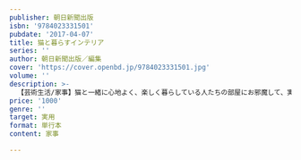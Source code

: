 ```yaml
---
publisher: 朝日新聞出版
isbn: '9784023331501'
pubdate: '2017-04-07'
title: 猫と暮らすインテリア
series: ''
author: 朝日新聞出版／編集
cover: 'https://cover.openbd.jp/9784023331501.jpg'
volume: ''
description: >-
  【芸術生活/家事】猫と一緒に心地よく、楽しく暮らしている人たちの部屋にお邪魔して、実例取材。猫との出会い、普段の暮らしぶりからインテリアのコツ、持っておくと便利なグッズまで詳しく紹介。猫と暮らす前に知っておきたいQ＆Aも。
price: '1000'
genre: ''
target: 実用
format: 単行本
content: 家事

---
```

